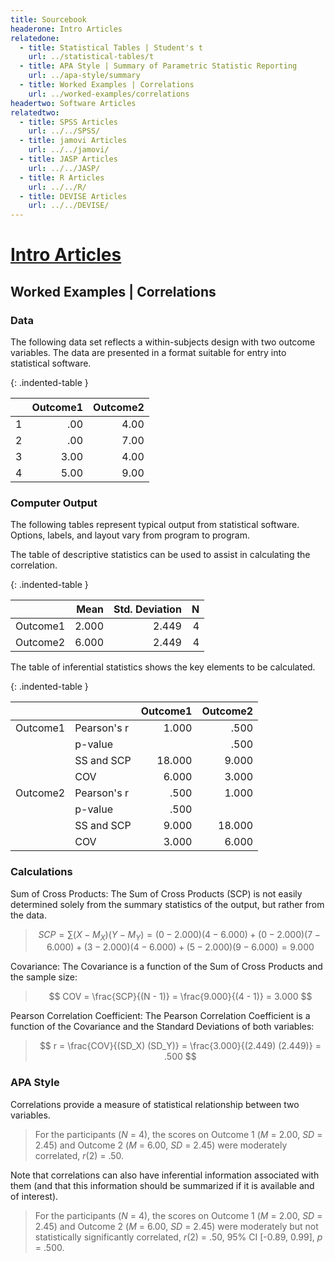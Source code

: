```yaml
---
title: Sourcebook
headerone: Intro Articles
relatedone:
  - title: Statistical Tables | Student's t
    url: ../statistical-tables/t
  - title: APA Style | Summary of Parametric Statistic Reporting
    url: ../apa-style/summary
  - title: Worked Examples | Correlations
    url: ../worked-examples/correlations
headertwo: Software Articles
relatedtwo:
  - title: SPSS Articles
    url: ../../SPSS/
  - title: jamovi Articles
    url: ../../jamovi/
  - title: JASP Articles
    url: ../../JASP/
  - title: R Articles
    url: ../../R/
  - title: DEVISE Articles
    url: ../../DEVISE/
---
```


# [Intro Articles](../index.md)

## Worked Examples | Correlations

### Data

The following data set reflects a within-subjects design with two outcome variables. The data are presented in a format suitable for entry into statistical software.

{: .indented-table }

|     | Outcome1 | Outcome2 |
|-----|---------:|---------:|
| 1   | .00      | 4.00     |
| 2   | .00      | 7.00     |
| 3   | 3.00     | 4.00     |
| 4   | 5.00     | 9.00     |

### Computer Output

The following tables represent typical output from statistical software. Options, labels, and layout vary from program to program.

The table of descriptive statistics can be used to assist in calculating the correlation.

{: .indented-table }

|          | Mean  | Std. Deviation | N   |
|:---------|------:|---------------:|----:|
| Outcome1 | 2.000 | 2.449          | 4   |
| Outcome2 | 6.000 | 2.449          | 4   |

The table of inferential statistics shows the key elements to be calculated.

{: .indented-table }

|          |             | Outcome1 | Outcome2 |
|:---------|:------------|---------:|---------:|
| Outcome1 | Pearson's r |    1.000 |     .500 |
|          | p-value     |          |     .500 |
|          | SS and SCP  |   18.000 |    9.000 |
|          | COV         |    6.000 |    3.000 |
| Outcome2 | Pearson's r |     .500 |    1.000 |
|          | p-value     |     .500 |          |
|          | SS and SCP  |    9.000 |   18.000 |
|          | COV         |    3.000 |    6.000 |

### Calculations

Sum of Cross Products: The Sum of Cross Products (SCP) is not easily determined solely from the summary statistics of the output, but rather from the data.

> $$ SCP = \sum ( X - M_X ) ( Y - M_Y ) = ( 0 - 2.000 ) ( 4 - 6.000 ) + ( 0 - 2.000 )( 7 - 6.000 ) + ( 3 - 2.000 )( 4 - 6.000 ) + (5 - 2.000)(9 - 6.000) = 9.000 $$

Covariance: The Covariance is a function of the Sum of Cross Products and the sample size:

> $$ COV = \frac{SCP}{(N - 1)} = \frac{9.000}{(4 - 1)} = 3.000 $$

Pearson Correlation Coefficient: The Pearson Correlation Coefficient is a function of the Covariance and the Standard Deviations of both variables:

> $$ r = \frac{COV}{(SD_X) (SD_Y)} = \frac{3.000}{(2.449) (2.449)} = .500 $$

### APA Style

Correlations provide a measure of statistical relationship between two variables. 

> For the participants (*N* = 4), the scores on Outcome 1 (*M* = 2.00, *SD* = 2.45) and Outcome 2 (*M* = 6.00, *SD* = 2.45) were moderately correlated, *r*(2) = .50.

Note that correlations can also have inferential information associated with them (and that this information should be summarized if it is available and of interest).

> For the participants (*N* = 4), the scores on Outcome 1 (*M* = 2.00, *SD* = 2.45) and Outcome 2 (*M* = 6.00, *SD* = 2.45) were moderately but not statistically significantly correlated, *r*(2) = .50, 95% CI [-0.89, 0.99], *p* = .500.
